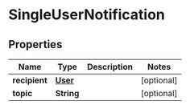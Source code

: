 

# SingleUserNotification


## Properties

| Name | Type | Description | Notes |
|------------ | ------------- | ------------- | -------------|
|**recipient** | [**User**](User.md) |  |  [optional] |
|**topic** | **String** |  |  [optional] |



